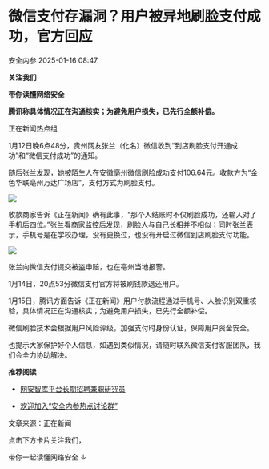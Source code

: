 #  微信支付存漏洞？用户被异地刷脸支付成功，官方回应   
 安全内参   2025-01-16 08:47  
  
**关注我们**  
  
  
**带你读懂网络安全**  
  
  
  
**腾讯称具体情况正在沟通核实；为避免用户损失，已先行全额补偿。**  
  
  
正在新闻热点组  
  
1月12日晚6点48分，贵州网友张兰（化名）微信收到“到店刷脸支付开通成功”和“微信支付成功”的通知。  
  
随后张兰发现，她被陌生人在安徽亳州微信刷脸成功支付106.64元。收款方为“金色华联亳州万达广场店”，支付方式为刷脸支付。  
  
![](https://mmbiz.qpic.cn/mmbiz_png/KeQ7OP0ooh7F8PTNPibkkrrdvic54ALIhcGyVjNodpWchQibPTufuqG6bNEZKqfibKEoC5QAZSCaxBibznrqmtloZ3w/640?wx_fmt=other&from=appmsg&tp=webp&wxfrom=5&wx_lazy=1&wx_co=1 "")  
  
收款商家告诉《正在新闻》确有此事，“那个人结账时不仅刷脸成功，还输入对了手机后四位。”张兰看商家监控后发现，刷脸人与自己长相并不相似；同时张兰表示，手机号是在学校办理，没有更换过，也没有开启过微信到店刷脸支付功能。  
  
![](https://mmbiz.qpic.cn/mmbiz_png/KeQ7OP0ooh7F8PTNPibkkrrdvic54ALIhcSLbb625dFNzLdznAFxA62oRYsNyA7wyzSRVicibcEUfT0HdU4wiaEDdYA/640?wx_fmt=other&from=appmsg&tp=webp&wxfrom=5&wx_lazy=1&wx_co=1 "")  
  
张兰向微信支付提交被盗申赔，也在亳州当地报警。  
  
1月14日，20点53分微信支付官方将被刷钱款退还用户。  
  
1月15日，腾讯方面告诉《正在新闻》用户付款流程通过手机号、人脸识别双重核验，具体情况正在沟通核实；为避免用户损失，已先行全额补偿。  
  
微信刷脸技术会根据用户风险评级，加强支付时身份认证，保障用户资金安全。  
  
也提示大家保护好个人信息，如遇到类似情况，请随时联系微信支付客服团队，我们会全力协助解决。  
  
  
**推荐阅读**  
- [网安智库平台长期招聘兼职研究员](http://mp.weixin.qq.com/s?__biz=MzI4NDY2MDMwMw==&mid=2247499450&idx=2&sn=2da3ca2e0b4d4f9f56ea7f7579afc378&chksm=ebfab99adc8d308c3ba6e7a74bd41beadf39f1b0e38a39f7235db4c305c06caa49ff63a0cc1d&scene=21#wechat_redirect)  
  
  
- [欢迎加入“安全内参热点讨论群”](https://mp.weixin.qq.com/s?__biz=MzI4NDY2MDMwMw==&mid=2247501251&idx=1&sn=8b6ebecbe80c1c72317948494f87b489&chksm=ebfa82e3dc8d0bf595d039e75b446e14ab96bf63cf8ffc5d553b58248dde3424fb18e6947440&token=525430415&lang=zh_CN&scene=21#wechat_redirect)  
  
  
  
  
  
  
文章来源：正在新闻  
  
  
点击下方卡片关注我们，  
  
带你一起读懂网络安全 ↓  
  
  
  
  
